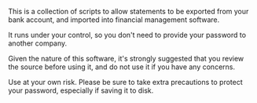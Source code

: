 This is a collection of scripts to allow statements to be exported from your bank account, and imported into financial management software.

It runs under your control, so you don't need to provide your password to another company.

Given the nature of this software, it's strongly suggested that you review the source before using it, and do not use it if you have any concerns.

Use at your own risk. Please be sure to take extra precautions to protect your password, especially if saving it to disk.
